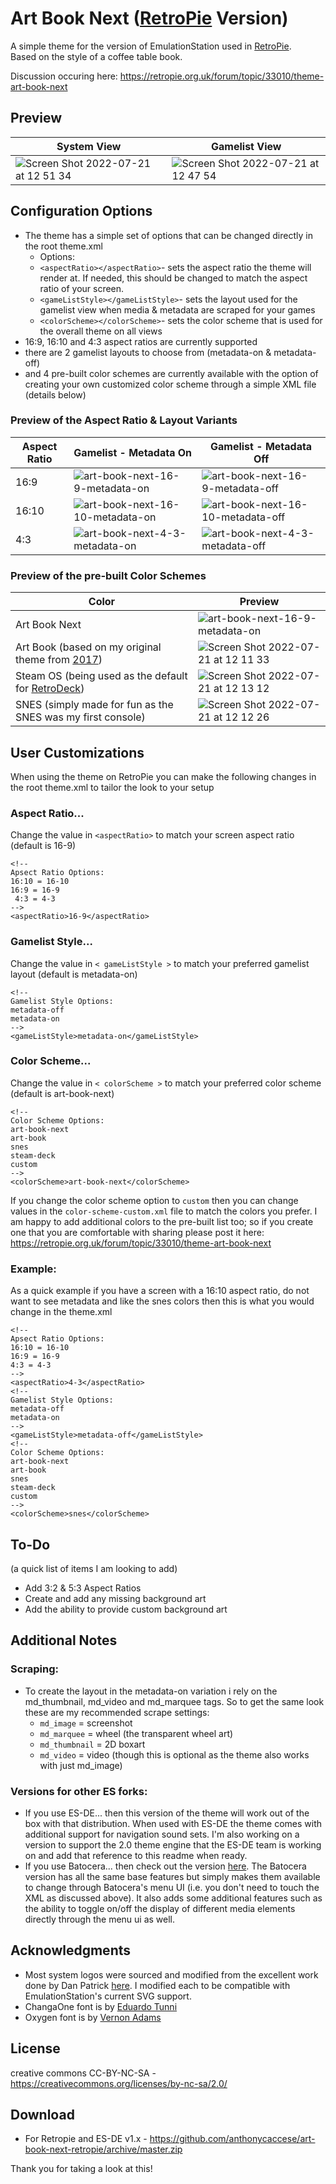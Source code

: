 # Art Book Next ([RetroPie](https://retropie.org.uk/) Version)
A simple theme for the version of EmulationStation used in [RetroPie](https://retropie.org.uk/).  
Based on the style of a coffee table book.

Discussion occuring here: https://retropie.org.uk/forum/topic/33010/theme-art-book-next

## **Preview**

| System View | Gamelist View |
|----|----|
| ![Screen Shot 2022-07-21 at 12 51 34](https://user-images.githubusercontent.com/1454947/180350112-d2d1f712-3fd2-4177-8007-4e60b37118a6.png) | ![Screen Shot 2022-07-21 at 12 47 54](https://user-images.githubusercontent.com/1454947/180350136-649904ec-9563-48e7-9976-3219326e2156.png) |

## **Configuration Options**

- The theme has a simple set of options that can be changed directly in the root theme.xml 
   - Options:
   - `<aspectRatio></aspectRatio>`- sets the aspect ratio the theme will render at. If needed, this should be changed to match the aspect ratio of your screen.
   - `<gameListStyle></gameListStyle>`- sets the layout used for the gamelist view when media & metadata are scraped for your games
   - `<colorScheme></colorScheme>`- sets the color scheme that is used for the overall theme on all views
- 16:9, 16:10 and 4:3 aspect ratios are currently supported
- there are 2 gamelist layouts to choose from (metadata-on & metadata-off)
- and 4 pre-built color schemes are currently available with the option of creating your own customized color scheme through a simple XML file (details below)

### Preview of the Aspect Ratio & Layout Variants

| Aspect Ratio | Gamelist - Metadata On | Gamelist - Metadata Off |
|----|----|----|
| 16:9 | ![art-book-next-16-9-metadata-on](https://user-images.githubusercontent.com/1454947/175848140-4b202408-52ba-42d8-a8c8-8cfa95d9b8fb.png) | ![art-book-next-16-9-metadata-off](https://user-images.githubusercontent.com/1454947/175848185-3a630599-e954-4dc7-8e7a-a385c97436fd.png) |
| 16:10 | ![art-book-next-16-10-metadata-on](https://user-images.githubusercontent.com/1454947/175848326-e77272eb-4370-43a9-ae12-7d7a5a79728c.png) | ![art-book-next-16-10-metadata-off](https://user-images.githubusercontent.com/1454947/175848355-5696ed70-52a3-4bc9-9c81-0fe7e1a1a5d7.png) |
| 4:3 | ![art-book-next-4-3-metadata-on](https://user-images.githubusercontent.com/1454947/175848384-cc4529e1-bded-417b-a823-8894fece0c38.png) | ![art-book-next-4-3-metadata-off](https://user-images.githubusercontent.com/1454947/175848424-a49ed090-f49f-456b-bb42-8e88229d0309.png) |

### Preview of the pre-built Color Schemes

| Color | Preview |
|----|----|
| Art Book Next  | ![art-book-next-16-9-metadata-on](https://user-images.githubusercontent.com/1454947/175848140-4b202408-52ba-42d8-a8c8-8cfa95d9b8fb.png) |
| Art Book (based on my original theme from [2017](https://retropie.org.uk/forum/topic/11728/theme-art-book)) | ![Screen Shot 2022-07-21 at 12 11 33](https://user-images.githubusercontent.com/1454947/180265407-3ad891fd-2180-4054-8322-891bfdb20ca1.png) |
| Steam OS (being used as the default for [RetroDeck](https://github.com/XargonWan/RetroDECK/)) | ![Screen Shot 2022-07-21 at 12 13 12](https://user-images.githubusercontent.com/1454947/180265431-719688ab-6b6b-4c68-821d-77b7a6da7c1e.png) | 
| SNES (simply made for fun as the SNES was my first console) | ![Screen Shot 2022-07-21 at 12 12 26](https://user-images.githubusercontent.com/1454947/180265452-4a687612-d138-4e15-89bf-dc082f45f155.png) |

## User Customizations
When using the theme on RetroPie you can make the following changes in the root theme.xml to tailor the look to your setup

### Aspect Ratio... 
Change the value in `<aspectRatio>` to match your screen aspect ratio (default is 16-9)
```
<!-- 
Apsect Ratio Options:
16:10 = 16-10
16:9 = 16-9
 4:3 = 4-3
-->
<aspectRatio>16-9</aspectRatio>
```

### Gamelist Style... 
Change the value in `< gameListStyle >` to match your preferred gamelist layout (default is metadata-on)
```
<!-- 
Gamelist Style Options:
metadata-off
metadata-on
-->
<gameListStyle>metadata-on</gameListStyle>
```

### Color Scheme...
Change the value in `< colorScheme >` to match your preferred color scheme (default is art-book-next)
```
<!-- 
Color Scheme Options:
art-book-next
art-book
snes
steam-deck
custom
-->
<colorScheme>art-book-next</colorScheme>
```
If you change the color scheme option to `custom` then you can change values in the `color-scheme-custom.xml` file to match the colors you prefer.  I am happy to add additional colors to the pre-built list too; so if you create one that you are comfortable with sharing please post it here: https://retropie.org.uk/forum/topic/33010/theme-art-book-next

### Example:
As a quick example if you have a screen with a 16:10 aspect ratio, do not want to see metadata and like the snes colors then this is what you would change in the theme.xml

```
<!-- 
Apsect Ratio Options:
16:10 = 16-10
16:9 = 16-9
4:3 = 4-3
-->
<aspectRatio>4-3</aspectRatio>
<!-- 
Gamelist Style Options:
metadata-off
metadata-on
-->
<gameListStyle>metadata-off</gameListStyle>
<!-- 
Color Scheme Options:
art-book-next
art-book
snes
steam-deck
custom
-->
<colorScheme>snes</colorScheme>
```

## **To-Do**
(a quick list of items I am looking to add)
* Add 3:2 & 5:3 Aspect Ratios
* Create and add any missing background art
* Add the ability to provide custom background art

## **Additional Notes**

### Scraping:
* To create the layout in the metadata-on variation i rely on the md_thumbnail, md_video and md_marquee tags.  So to get the same look these are my recommended scrape settings:
   * `md_image` = screenshot
   * `md_marquee` = wheel (the transparent wheel art)
   * `md_thumbnail` = 2D boxart
   * `md_video` = video (though this is optional as the theme also works with just md_image)

### Versions for other ES forks:
* If you use ES-DE... then this version of the theme will work out of the box with that distribution.  When used with ES-DE the theme comes with additional support for navigation sound sets.  I'm also working on a version to support the 2.0 theme engine that the ES-DE team is working on and add that reference to this readme when ready.
* If you use Batocera... then check out the version [here](https://github.com/anthonycaccese/es-theme-art-book-next/archive/2.0.zip).  The Batocera version has all the same base features but simply makes them available to change through Batocera's menu UI (i.e. you don't need to touch the XML as discussed above).  It also adds some additional features such as the ability to toggle on/off the display of different media elements directly through the menu ui as well.

## **Acknowledgments**
* Most system logos were sourced and modified from the excellent work done by Dan Patrick [here](https://archive.org/details/console-logos-professionally-redrawn-plus-official-versions).  I modified each to be compatible with EmulationStation's current SVG support.
* ChangaOne font is by [Eduardo Tunni](https://www.fontsquirrel.com/fonts/changa)
* Oxygen font is by [Vernon Adams](https://www.fontsquirrel.com/fonts/oxygen)

## **License**
creative commons CC-BY-NC-SA - https://creativecommons.org/licenses/by-nc-sa/2.0/

## **Download**
* For Retropie and ES-DE v1.x - https://github.com/anthonycaccese/art-book-next-retropie/archive/master.zip

Thank you for taking a look at this!
